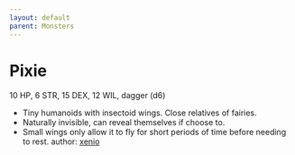 ```yaml
---
layout: default
parent: Monsters
---
```

# Pixie
10 HP, 6 STR, 15 DEX, 12 WIL, dagger (d6)
- Tiny humanoids with insectoid wings. Close relatives of fairies.
- Naturally invisible, can reveal themselves if choose to.
- Small wings only allow it to fly for short periods of time before needing to rest.
author: [xenio](https://xenioinabottle.blogspot.com/2021/03/classic-monsters-for-cairnito-part-2.html)
